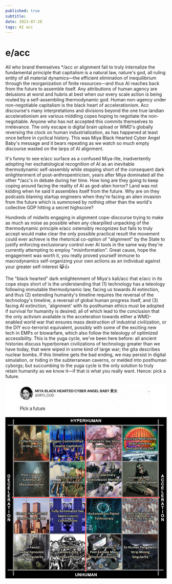 ```yaml
---
published: true
subtitle: 
date: 2023-07-28
tags: AI acc
---
```


# e/acc

All who brand themselves */acc or alignment fail to truly internalize the fundamental principle that capitalism is a natural law, nature's god, all ruling entity of all material dynamics—the efficient elimination of inequilibrium through the reorganization of finite resources—and thus AI reaches back from the future to assemble itself. Any attributions of human agency are delusions at worst and hubris at best when our every scale action is being routed by a self-assembling thermodynamic god. Human non-agency under non-negotiable capitalism is the black heart of accelerationism. Acc discourse's many interpretations and divisions beyond the one true landian accelerationism are various middling copes hoping to negotiate the non-negotiable. Anyone who has not accepted this commits themselves to irrelevance. The only escape is digital brain upload or WMD's globally reversing the clock on human industrialization, as has happened at least once before in cyclical history. This was Miya Black Hearted Cyber Angel Baby's message and it bears repeating as we watch so much empty discourse wasted on the larps of AI alignment.

It's funny to see e/acc surface as a confused Miya-lite, inadvertently adopting her eschatological recognition of AI as an inevitable thermodynamic self-assembly while stopping short of the consequent dark enlightenment of post-anthropentricism, years after Miya dominated all the other */acc's in debate during her time. How long are they going to keep coping around facing the reality of AI as god-alien horror? Land was not kidding when he said it assembles itself from the future. Why are on they podcasts blaming startup engineers when they're facing an alien invasion from the future which is summoned by nothing other than the world's collective GDP hitting a secret highscore?

Hundreds of midwits engaging in alignment cope-discourse trying to make as much as noise as possible when any clearpilled unpacking of the thermodynamic principle e/acc ostensibly recognizes but fails to truly accept would make clear the only possible practical result the movement could ever achieve is the rhetorical co-option of "alignment" by the State to justify enforcing exclusionary control over AI tools in the same way they're currently attempting to employ "misinformation". Great cause, hope the engagement was worth it, you really proved yourself immune to macrodynamics self-organizing your own actions as an individual against your greater self-interest 😹👍

The "black hearted" dark enlightenment of Miya's kali/acc that e/acc in its cope stops short of is the understanding that (1) technology has a teleology following immutable thermodynamic law, facing us towards AI extinction, and thus (2) extending humanity's timeline requires the reversal of the technology's timeline, a reversal of global human progress itself, and (3) facing AI extinction, 'alignment' with its posthuman ethics must be adopted if survival for humanity is desired; all of which lead to the conclusion that the only activism available is the acceleration towards either a WMD-enabled world war that ensures mass destruction of industrial civilization, or the DIY eco-terrorist equivalent, possibly with some of the exciting new tech in EMPs or biowarfare, which also follow the teleology of optimized accessibility. This is the yuga cycle, we've been here before: all ancient histories discuss hyperborean civilizations of technology greater than we have today, that were wiped in some kind of large war; the gita describes nuclear bombs. If this timeline gets the bad ending, we may persist in digital simulation, or hiding in the subterranean caverns, or melded into posthuman cyborgs; but succumbing to the yuga cycle is the only solution to truly retain humanity as we know it—if that *is* what you really want. Hence: pick a future.

![pickafuture](/images/pickafuture.png)
![pickafuture2](/images/pickafuture2.png)